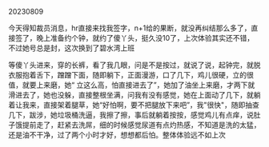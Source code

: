 20230809

今天得知裁员消息，hr直接来找我签字，n+1给的果断，就没再纠结那么多了，直接签了，晚上准备约个钟，就约了傻丫头，挺久没10了，上次体验其实还不错，不过她号总是封，这次换到了碧水湾上班

等傻丫头进来，穿的长裤，看了我几眼，问是不是按过，就说了说，起钟完，就脱衣服抱着舌下，蹭蹭下面，随即躺下，正面漫游，口了几下，鸡儿很硬，立的很值，就要上来磨，她“ 立这么高，怕直接进去了”，她加了油坐上来磨，才两下就滑进去了，她也没躲，直接整根坐满，问我有没有感觉，她在上面动了几下，就躺着让我来，直接架着腿草，她“好怕啊，要不把腿放下来吧”，我"很快"，随即抽查几下，跋涉，她垃圾桶洗逼，我擦了擦，事后就躺着按按，感觉鸡儿有点痒，说肚子饿提前走了，赶紧去洗屌，细的时候感觉尿道有点灼热感，不知道是洗的太猛，还是油不干净，过了两个小时才好，想想都后怕。整体体验远不如上次

